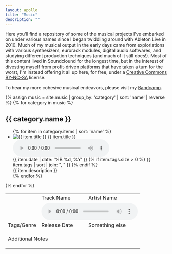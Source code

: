 ```yaml
---
layout: apollo
title: "Music"
description: ""
---
```


Here you'll find a repository of some of the musical projects I've embarked on under various names since I began twiddling around with Ableton Live in 2010. Much of my musical output in the early days came from exploriations with various synthesizers, eurorack modules, digital audio softwares, and studying different production techniques (and much of it still does!). Most of this content lived in Soundclound for the longest time, but in the interest of divesting myself from profit-driven platforms that have taken a turn for the worst, I'm instead offering it all up here, for free, under a [Creative Commons BY-NC-SA](https://creativecommons.org/licenses/by-nc-sa/4.0/) license.

To hear my more cohesive musical endeavors, please visit my [Bandcamp](https://khybersound.bandcamp.com/).

{% assign music = site.music | group_by: 'category' | sort: 'name' | reverse %}
{% for category in music %}
<h2>{{ category.name }}</h2>
<ul class="posts">
{% for item in category.items | sort: 'name' %}
<li class="music">
    <img src="{{ item.image }}" alt="{{ item.title }}" />
    <span class="name">{{ item.title }}</span>
    <audio controls src="{{ item.audio }}"> Your browser does not support the <code>audio</code> element.</audio>
    <div class="track-info">
        <span class="date">{{ item.date | date: '%B %d, %Y' }}</span>
        {% if item.tags.size > 0 %}
            <span class="tags">{{ item.tags | sort | join: ", " }}</span>
        {% endif %}
    </div>
    <span class="notes">{{ item.description }}</span>
</li>
{% endfor %}
</ul>
{% endfor %}

<table class="audio-track">
    <tr>
        <td rowspan="2" class="album-art">
            <img src="http://placehold.it/120x120" alt="" /> 
        </td>
        <td>
          <span>Track Name</span>
        </td>
        <td>
          <span>Artist Name</span>
        </td>
    </tr>
    <tr>
        <td colspan="2" rowspan="1">
          <audio controls src=""> Your browser does not support the <code>audio</code> element.</audio>
        </td>
    </tr>
    <tr> 
        <td>
          <span>Tags/Genre</span>
        </td>
        <td>
          <span>
            Release Date
          </span>
      </td>
      <td>
        <span>
          Something else
        </span>
      </td>
    </tr>
    <tr>
        <td colspan="3">
          <p>Additional Notes</p>
        </td>
    </tr>
</table>
